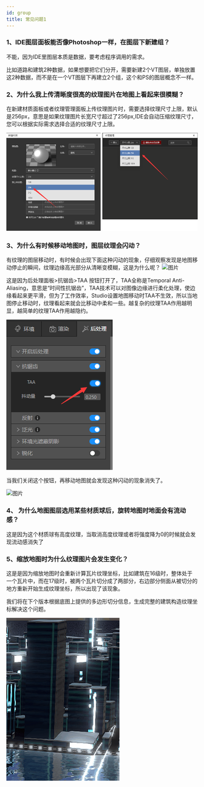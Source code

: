 ```yaml
---
id: group
title: 常见问题1
---
```


### 1、IDE图层面板能否像Photoshop一样，在图层下新建组？

不能，因为IDE里图层本质是数据，要考虑程序调用的需求。

比如道路和建筑2种数据，如果想要把它们分开，需要新建2个VT图层，单独放置这2种数据，而不是在一个VT图层下再建立2个组，这个和PS的图层概念不一样。


### 2、为什么我上传清晰度很高的纹理图片在地图上看起来很模糊？
在新建材质面板或者纹理管理面板上传纹理图片时，需要选择纹理尺寸上限，默认是256px，意思是如果纹理图片长宽尺寸超过了256px,IDE会自动压缩纹理尺寸，您可以根据实际需求选择合适的纹理尺寸上限。

![图片](../faqs/assets/1.png)


### 3、为什么有时候移动地图时，图层纹理会闪动？

有纹理的图层移动时，有时候会出现下面这种闪动的现象，仔细观察发现是地图移动停止的瞬间，纹理边缘高光部分从清晰变模糊，这是为什么呢？
![图片](../faqs/assets/2.gif)

这是因为后处理面板>抗锯齿>TAA 按钮打开了，TAA全称是Temporal Anti-Aliasing，意思是“时间性抗锯齿”，TAA技术可以对图像边缘进行柔化处理，使边缘看起来更平滑，但为了工作效率，Studio设置地图移动时TAA不生效，所以当地图停止移动时，纹理看起来就会比移动中柔和一些。越复杂的纹理TAA作用越明显，越简单的纹理TAA作用越隐约。

![图片](../faqs/assets/3.png)

当我们关闭这个按钮，再移动地图就会发现这种闪动的现象消失了。

![图片](../faqs/assets/4.gif)


### 4、 为什么地图图层选用某些材质球后，旋转地图时地面会有流动感？

这是因为这个材质球有高度纹理，当取消高度纹理或者将强度降为0的时候就会发现流动感消失了

### 5、缩放地图时为什么纹理图片会发生变化？

这是是因为缩放地图时会重新计算瓦片纹理坐标，比如建筑在16级时，整体处于一个瓦片中，而在17级时，被两个瓦片切分成了两部分，右边部分侧面从被切分的地方重新开始生成纹理坐标，所以出现了该现象。

我们将在下个版本根据底图上提供的多边形切分信息，生成完整的建筑构造纹理坐标解决这个问题。

![图片](../faqs/assets/5.gif)